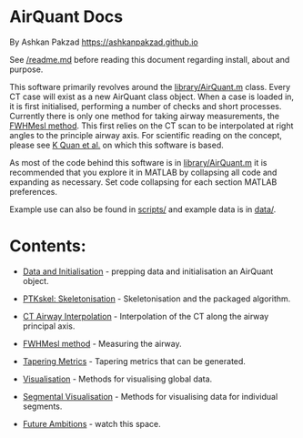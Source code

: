 # AirQuant Docs
By Ashkan Pakzad https://ashkanpakzad.github.io

See [/readme.md](/readme.md) before reading this document regarding install, about and purpose.


This software primarily revolves around the [library/AirQuant.m](library/AirQuant.m) class. Every CT case will exist as a new AirQuant class object. When a case is loaded in, it is first initialised, performing a number of checks and short processes.
Currently there is only one method for taking airway measurements, the [FWHMesl method](https://doi.org/10.1117/12.595283). This first relies on the CT scan to be interpolated at right angles to the principle airway axis. For scientific reading on the concept, please see  [K Quan et al.](https://doi.org/10.1117/12.2292306) on which this software is based.

As most of the code behind this software is in [library/AirQuant.m](library/AirQuant.m) it is recommended that you explore it in MATLAB by collapsing all code and expanding as necessary. Set code collapsing for each section MATLAB preferences.

Example use can also be found in [scripts/](../scripts/) and example data is in [data/](../data/).




# Contents:
 * [Data and Initialisation](/docs/basic.md) - prepping data and initialisation an AirQuant object.
 * [PTKskel: Skeletonisation](/docs/skel.md) - Skeletonisation and the packaged algorithm.
 * [CT Airway Interpolation](/docs/interp.md) - Interpolation of the CT along the airway principal axis.
 * [FWHMesl method](/docs/fwhm.md) - Measuring the airway.
 * [Tapering Metrics](/docs/taper.md) - Tapering metrics that can be generated.
 * [Visualisation](/docs/vis.md) - Methods for visualising global data.
 * [Segmental Visualisation](/docs/segvis.md) - Methods for visualising data for individual segments.

 * [Future Ambitions](/docs/future.md) - watch this space.
